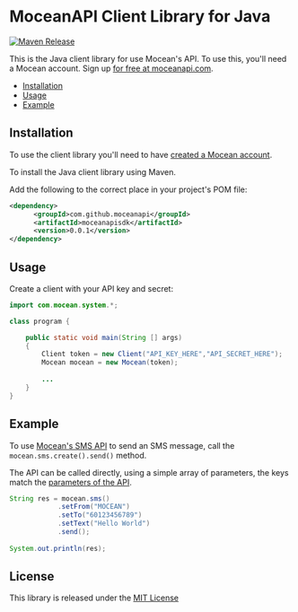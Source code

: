 MoceanAPI Client Library for Java 
============================
[![Maven Release](https://maven-badges.herokuapp.com/maven-central/com.github.moceanapi/moceanapisdk/badge.svg)](https://maven-badges.herokuapp.com/maven-central/com.github.moceanapi/moceanapisdk)

This is the Java client library for use Mocean's API. To use this, you'll need a Mocean account. Sign up [for free at 
moceanapi.com][signup].

 * [Installation](#installation)
 * [Usage](#usage)
 * [Example](#example)

## Installation

To use the client library you'll need to have [created a Mocean account][signup]. 

To install the Java client library using Maven.

Add the following to the correct place in your project's POM file:
```xml
<dependency>
      <groupId>com.github.moceanapi</groupId>
      <artifactId>moceanapisdk</artifactId>
      <version>0.0.1</version>
</dependency>
```

## Usage

Create a client with your API key and secret:

```java
import com.mocean.system.*;

class program {

    public static void main(String [] args)
    {
        Client token = new Client("API_KEY_HERE","API_SECRET_HERE");
        Mocean mocean = new Mocean(token);
        
        ...
    }
}
```

## Example

To use [Mocean's SMS API][doc_sms] to send an SMS message, call the `mocean.sms.create().send()` method.

The API can be called directly, using a simple array of parameters, the keys match the [parameters of the API][doc_sms].

```java
String res = mocean.sms()
            .setFrom("MOCEAN")
            .setTo("60123456789")
            .setText("Hello World")
            .send();
            
System.out.println(res);
```

License
-------

This library is released under the [MIT License][license]

[signup]: https://dashboard.moceanapi.com/register?medium=github&campaign=sdk-java
[doc_sms]: https://docs.moceanapi.com/?java#send-sms
[doc_inbound]: https://docs.moceanapi.com/?java#receive-sms
[doc_verify]: https://docs.moceanapi.com/?java#overview-3
[license]: LICENSE.txt

